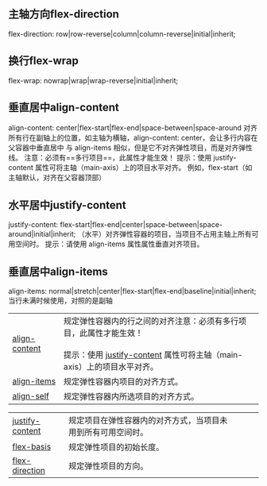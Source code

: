 ## 主轴方向flex-direction
flex-direction: row|row-reverse|column|column-reverse|initial|inherit;

## 换行flex-wrap
flex-wrap: nowrap|wrap|wrap-reverse|initial|inherit;

## 垂直居中align-content
align-content: center|flex-start|flex-end|space-between|space-around
对齐所有行在副轴上的位置，如主轴为横轴，align-content: center，会让多行内容在父容器中垂直居中
与 align-items 相似，但是它不对齐弹性项目，而是对齐弹性线。
注意：必须有==多行项目==，此属性才能生效！
提示：使用 justify-content 属性可将主轴（main-axis）上的项目水平对齐。
例如，flex-start（如主轴默认，对齐在父容器顶部）

## 水平居中justify-content
justify-content: flex-start|flex-end|center|space-between|space-around|initial|inherit;
（水平）对齐弹性容器的项目，当项目不占用主轴上所有可用空间时。
提示：请使用 align-items 属性属性垂直对齐项目。

## 垂直居中align-items
align-items: normal|stretch|center|flex-start|flex-end|baseline|initial|inherit;
当行未满时候使用，对照的是副轴

|                                                                                                 |                                                                                                                                                                                 |
| ----------------------------------------------------------------------------------------------- | ------------------------------------------------------------------------------------------------------------------------------------------------------------------------------- |
| [align-content](https://www.w3school.com.cn/cssref/pr_align-content.asp "CSS align-content 属性") | 规定弹性容器内的行之间的对齐注意：必须有多行项目，此属性才能生效！<br><br>提示：使用 [justify-content](https://www.w3school.com.cn/cssref/pr_justify-content.asp "CSS justify-content 属性") 属性可将主轴（main-axis）上的项目水平对齐。 |
| [align-items](https://www.w3school.com.cn/cssref/pr_align-items.asp "CSS align-items 属性")       | 规定弹性容器内项目的对齐方式。                                                                                                                                                                 |
| [align-self](https://www.w3school.com.cn/cssref/pr_align-self.asp "CSS align-self 属性")          | 规定弹性容器内所选项目的对齐方式。                                                                                                                                                               |

|                                                                                                       |                                |     |     |     |
| ----------------------------------------------------------------------------------------------------- | ------------------------------ | --- | --- | --- |
| [justify-content](https://www.w3school.com.cn/cssref/pr_justify-content.asp "CSS justify-content 属性") | 规定项目在弹性容器内的对齐方式，当项目未用到所有可用空间时。 |     |     |     |
| [flex-basis](https://www.w3school.com.cn/cssref/pr_flex-basis.asp "CSS flex-basis 属性")                | 规定弹性项目的初始长度。                   |     |     |     |
| [flex-direction](https://www.w3school.com.cn/cssref/pr_flex-direction.asp "CSS flex-direction 属性")    | 规定弹性项目的方向。                     |     |     |     |